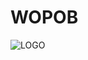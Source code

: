 # WOPOB
![LOGO](https://user-images.githubusercontent.com/64045767/93098475-465bfd00-f67d-11ea-9695-83d063d1221e.png)


